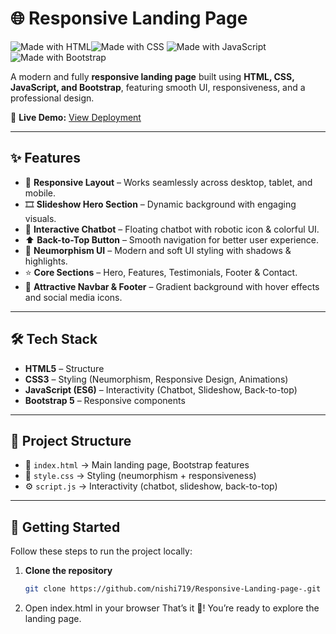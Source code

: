 # 🌐 Responsive Landing Page  

![Made with HTML](https://img.shields.io/badge/Made%20with-HTML-orange?style=for-the-badge)![Made with CSS](https://img.shields.io/badge/Made%20with-CSS-blue?style=for-the-badge) ![Made with JavaScript](https://img.shields.io/badge/Made%20with-JavaScript-yellow?style=for-the-badge)  ![Made with Bootstrap](https://img.shields.io/badge/Made%20with-Bootstrap-7952B3?style=for-the-badge&logo=bootstrap&logoColor=white)  

A modern and fully **responsive landing page** built using **HTML, CSS, JavaScript, and Bootstrap**, featuring smooth UI, responsiveness, and a professional design.  

🔗 **Live Demo:** [View Deployment](https://responsive-landing-page-mi0f2wec3-nishi-kumaris-projects.vercel.app/)  

---

## ✨ Features  

- 🎯 **Responsive Layout** – Works seamlessly across desktop, tablet, and mobile.  
- 🎞️ **Slideshow Hero Section** – Dynamic background with engaging visuals.  
- 💬 **Interactive Chatbot** – Floating chatbot with robotic icon & colorful UI.  
- ⬆️ **Back-to-Top Button** – Smooth navigation for better user experience.  
- 🌈 **Neumorphism UI** – Modern and soft UI styling with shadows & highlights.  
- ⭐ **Core Sections** – Hero, Features, Testimonials, Footer & Contact.  
- 🎨 **Attractive Navbar & Footer** – Gradient background with hover effects and social media icons.  

---
## 🛠️ Tech Stack  

- **HTML5** – Structure  
- **CSS3** – Styling (Neumorphism, Responsive Design, Animations)  
- **JavaScript (ES6)** – Interactivity (Chatbot, Slideshow, Back-to-top)  
- **Bootstrap 5** – Responsive components  

---

## 📂 Project Structure

- 📄 `index.html` → Main landing page, Bootstrap features
- 🎨 `style.css` → Styling (neumorphism + responsiveness) 
- ⚙️ `script.js` → Interactivity (chatbot, slideshow, back-to-top) 

---

## 🚀 Getting Started  

Follow these steps to run the project locally:  

1. **Clone the repository**  
   ```bash
   git clone https://github.com/nishi719/Responsive-Landing-page-.git
2. Open index.html in your browser
   That’s it 🎉! You’re ready to explore the landing page.





